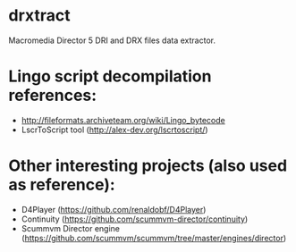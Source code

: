 # drxtract
Macromedia Director 5 DRI and DRX files data extractor.

# Lingo script decompilation references:
* http://fileformats.archiveteam.org/wiki/Lingo_bytecode
* LscrToScript tool (http://alex-dev.org/lscrtoscript/)

# Other interesting projects (also used as reference):
* D4Player (https://github.com/renaldobf/D4Player)
* Continuity (https://github.com/scummvm-director/continuity)
* Scummvm Director engine (https://github.com/scummvm/scummvm/tree/master/engines/director)

